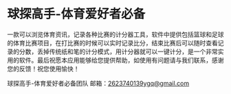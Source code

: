 # 球探高手-体育爱好者必备
  一款可以浏览体育资讯，记录各种比赛的计分器工具，软件中提供包括篮球和足球的体育比赛项目，在打比赛的时候可以实时记录比分，结束比赛后可以随时查看记录的分数，丢掉传统纸和笔的计分模式，用计分器就可以一键计分，是一个非常实用的软件。最后祝愿本应用能够给您提供帮助，如使用有问题请与我们联系，感谢您的反馈！祝您使用愉快！
  
  球探高手-体育爱好者必备团队  邮箱：2623740139ygq@gmail.com
